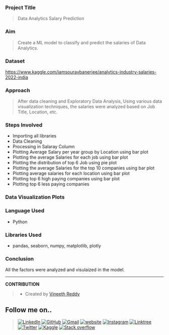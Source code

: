 ### Project Title
>Data Analytics Salary Prediction

### Aim
>Create a ML model to classify and predict the salaries of Data Analytics.

### Dataset
https://www.kaggle.com/iamsouravbanerjee/analytics-industry-salaries-2022-india

### Approach
>After data cleaning and Exploratory Data Analysis, Using various data visualization techniques, the salaries were analyzed based on Job Title, Location, etc.
### Steps Involved
- Importing all libraries
- Data Cleaning
- Processing in Salaray Column
- Plotting Average Salary per year group by Location using bar plot
- Plotting the average Salaries for each job using bar plot
- Plotting the distribution of top 6 Job using pie plot
- Plotting the average Salaries for the top 10 companies using bar plot
- Plotting average salaries for each location using bar plot
- Plotting top 6 high paying companies using bar plot
- Plotting top 6 less paying companies

### Data Visualization Plots
### Language Used 
- Python
### Libraries Used
- pandas, seaborn, numpy, matplotlib, plotly
### Conclusion
All the factors were analyzed and visulaized in the model.
<hr>

**CONTRIBUTION**

>- Created by [Vineeth Reddy](https://linktr.ee/vineethreddy1997)

## Follow me on..
>[![LinkedIn](https://img.shields.io/badge/linkedin-%230077B5.svg?style=for-the-badge&logo=linkedin&logoColor=white)](https://www.linkedin.com/in/vineethreddy1997/)
[![GitHub](https://img.shields.io/badge/github-%23121011.svg?style=for-the-badge&logo=github&logoColor=white)](https://github.com/VineethReddy1997)
[![Gmail](https://img.shields.io/badge/Gmail-D14836?style=for-the-badge&logo=gmail&logoColor=white)](mailto:vineethreddywithds@gmail.com)
[![website](https://img.shields.io/badge/website-000000?style=for-the-badge&logo=About.me&logoColor=white)](https://vineethdata.github.io/)
[![Instagram](https://img.shields.io/badge/Instagram-E4405F?style=for-the-badge&logo=instagram&logoColor=white)](https://www.instagram.com/vineeth_reddy_2426/)
[![Linktree](https://img.shields.io/badge/linktree-39E09B?style=for-the-badge&logo=linktree&logoColor=white)](https://linktr.ee/vineethreddy1997)
[![Twitter](https://img.shields.io/badge/Twitter-1DA1F2?style=for-the-badge&logo=twitter&logoColor=white)](https://twitter.com/gangulavineeth1)
[![Kaggle](https://img.shields.io/badge/Kaggle-20BEFF?style=for-the-badge&logo=Kaggle&logoColor=white)](https://www.kaggle.com/vineethreddygangula)
[![Stack overflow](https://img.shields.io/badge/Stack_Overflow-FE7A16?style=for-the-badge&logo=stack-overflow&logoColor=white)](https://stackoverflow.com/users/18168904/vineeth-reddy-gangula)

